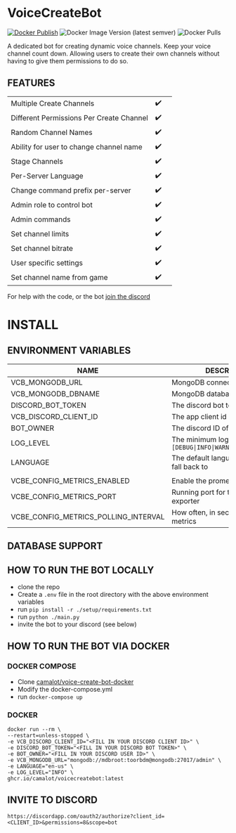 # VoiceCreateBot


[![Docker Publish](https://github.com/camalot/voice-create-bot-docker/actions/workflows/publish-main.yml/badge.svg)](https://github.com/camalot/voice-create-bot-docker/actions/workflows/publish-main.yml) ![Docker Image Version (latest semver)](https://img.shields.io/docker/v/camalot/voice-create-bot-docker) ![Docker Pulls](https://img.shields.io/docker/pulls/camalot/voice-create-bot-docker) 

A dedicated bot for creating dynamic voice channels. Keep your voice channel count down. Allowing users to create their own channels without having to give them permissions to do so.

## FEATURES

| | | |
|---|---|---|
| Multiple Create Channels | :heavy_check_mark: | |
| Different Permissions Per Create Channel | :heavy_check_mark: | |
| Random Channel Names | :heavy_check_mark: | | 
| Ability for user to change channel name | :heavy_check_mark: | |
| Stage Channels | :heavy_check_mark: | |
| Per-Server Language | :heavy_check_mark: | |
| Change command prefix per-server | :heavy_check_mark: | |
| Admin role to control bot | :heavy_check_mark: | |
| Admin commands | :heavy_check_mark: | |
| Set channel limits | :heavy_check_mark: | |
| Set channel bitrate | :heavy_check_mark: | |
| User specific settings | :heavy_check_mark: | | 
| Set channel name from game | :heavy_check_mark: | |

For help with the code, or the bot [join the discord](http://discord.darthminos.tv)
# INSTALL

## ENVIRONMENT VARIABLES

| NAME | DESCRIPTION | REQUIRED | DEFAULT |  
|---|---|---|---|  
| VCB_MONGODB_URL | MongoDB connection string | `false` | `null` |  
| VCB_MONGODB_DBNAME | MongoDB database name | `true` | `voicecreate_v2` |  
| DISCORD_BOT_TOKEN | The discord bot token | `true` | `null` |  
| VCB_DISCORD_CLIENT_ID | The app client id | `true` | `null` |  
| BOT_OWNER | The discord ID of the bot owner | `true` | `null` |  
| LOG_LEVEL | The minimum log level. `[DEBUG\|INFO\|WARNING\|ERROR\|FATAL]` | `false` | `DEBUG` |  
| LANGUAGE | The default language of the bot to fall back to | `false` | `en-us` |  
| | | | |  
| VCBE_CONFIG_METRICS_ENABLED | Enable the prometheus exporter | `false` | `false` |  
| VCBE_CONFIG_METRICS_PORT | Running port for the prometheus exporter | `false` | `8932` |  
| VCBE_CONFIG_METRICS_POLLING_INTERVAL | How often, in seconds, to poll the metrics | `false` | `60` |  
## DATABASE SUPPORT

## HOW TO RUN THE BOT LOCALLY

- clone the repo
- Create a `.env` file in the root directory with the above environment variables
- run `pip install -r ./setup/requirements.txt`
- run `python ./main.py`
- invite the bot to your discord (see below)

## HOW TO RUN THE BOT VIA DOCKER

### DOCKER COMPOSE

- Clone [camalot/voice-create-bot-docker](https://github.com/camalot/voice-create-bot-docker)
- Modify the docker-compose.yml
- run `docker-compose up`

### DOCKER

``` shell
docker run --rm \
--restart=unless-stopped \
-e VCB_DISCORD_CLIENT_ID="<FILL IN YOUR DISCORD CLIENT ID>" \
-e DISCORD_BOT_TOKEN="<FILL IN YOUR DISCORD BOT TOKEN>" \
-e BOT_OWNER="<FILL IN YOUR DISCORD USER ID>" \
-e VCB_MONGODB_URL="mongodb://mdbroot:toorbdm@mongodb:27017/admin" \
-e LANGUAGE="en-us" \
-e LOG_LEVEL="INFO" \
ghcr.io/camalot/voicecreatebot:latest

```

## INVITE TO DISCORD

`https://discordapp.com/oauth2/authorize?client_id=<CLIENT_ID>&permissions=8&scope=bot`